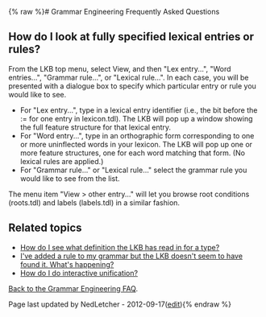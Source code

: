 {% raw %}# Grammar Engineering Frequently Asked Questions

## How do I look at fully specified lexical entries or rules?

From the LKB top menu, select View, and then "Lex entry...", "Word
entries...", "Grammar rule...", or "Lexical rule...". In each case, you
will be presented with a dialogue box to specify which particular entry
or rule you would like to see.

- For "Lex entry...", type in a lexical entry identifier (i.e., the
bit before the := for one entry in lexicon.tdl). The LKB will pop up
a window showing the full feature structure for that lexical entry.
- For "Word entry...", type in an orthographic form corresponding to
one or more uninflected words in your lexicon. The LKB will pop up
one or more feature structures, one for each word matching that
form. (No lexical rules are applied.)
- For "Grammar rule..." or "Lexical rule..." select the grammar rule
you would like to see from the list.

The menu item "View &gt; other entry..." will let you browse root
conditions (roots.tdl) and labels (labels.tdl) in a similar fashion.

## Related topics

- [How do I see what definition the LKB has read in for a
type?](../GeFaqViewType)
- [I've added a rule to my grammar but the LKB doesn't seem to have
found it. What's happening?](../GeFaqNoRule)
- [How do I do interactive unification?](../GeFaqInteractiveUnify)

[Back to the Grammar Engineering FAQ](/GrammarEngineeringFaq).

Page last updated by NedLetcher - 2012-09-17([edit](https://github.com/delph-in/docs/wiki/GeFaqViewEntry/_edit)){% endraw %}